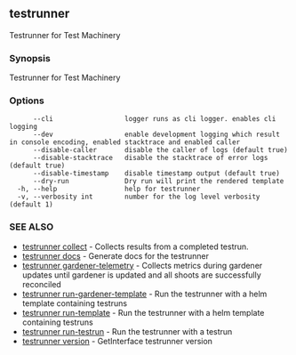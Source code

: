 ## testrunner

Testrunner for Test Machinery

### Synopsis

Testrunner for Test Machinery

### Options

```
      --cli                  logger runs as cli logger. enables cli logging
      --dev                  enable development logging which result in console encoding, enabled stacktrace and enabled caller
      --disable-caller       disable the caller of logs (default true)
      --disable-stacktrace   disable the stacktrace of error logs (default true)
      --disable-timestamp    disable timestamp output (default true)
      --dry-run              Dry run will print the rendered template
  -h, --help                 help for testrunner
  -v, --verbosity int        number for the log level verbosity (default 1)
```

### SEE ALSO

* [testrunner collect](testrunner_collect.md)	 - Collects results from a completed testrun.
* [testrunner docs](testrunner_docs.md)	 - Generate docs for the testrunner
* [testrunner gardener-telemetry](testrunner_gardener-telemetry.md)	 - Collects metrics during gardener updates until gardener is updated and all shoots are successfully reconciled
* [testrunner run-gardener-template](testrunner_run-gardener-template.md)	 - Run the testrunner with a helm template containing testruns
* [testrunner run-template](testrunner_run-template.md)	 - Run the testrunner with a helm template containing testruns
* [testrunner run-testrun](testrunner_run-testrun.md)	 - Run the testrunner with a testrun
* [testrunner version](testrunner_version.md)	 - GetInterface testrunner version

